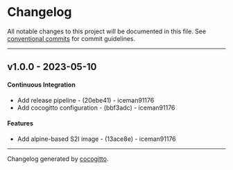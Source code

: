 # Changelog
All notable changes to this project will be documented in this file. See [conventional commits](https://www.conventionalcommits.org/) for commit guidelines.

- - -
## v1.0.0 - 2023-05-10
#### Continuous Integration
- Add release pipeline - (20ebe41) - iceman91176
- Add cocogitto configuration - (bbf3adc) - iceman91176
#### Features
- Add alpine-based S2I image - (13ace8e) - iceman91176

- - -

Changelog generated by [cocogitto](https://github.com/cocogitto/cocogitto).